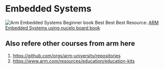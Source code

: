 # Embedded Systems


![Arm Embedded Systems Beginner book](https://github.com/arm-university/A-Beginners-Guide-to-Designing-Embedded-System-Applications-on-Arm-Cortex-M-Microcontrollers)
Best Best Best Resource: [ARM Embedded Systems using nucelo board book](https://github.com/arm-university/Embedded-Systems-Fundamentals)



## Also refere other courses from arm here
1. https://github.com/orgs/arm-university/repositories
2. https://www.arm.com/resources/education/education-kits
